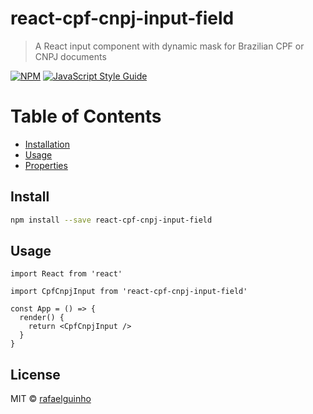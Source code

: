 # react-cpf-cnpj-input-field

> A React input component with dynamic mask for Brazilian CPF or CNPJ documents

[![NPM](https://img.shields.io/npm/v/cpf-cnpj-input.svg)](https://www.npmjs.com/package/cpf-cnpj-input) [![JavaScript Style Guide](https://img.shields.io/badge/code_style-standard-brightgreen.svg)](https://standardjs.com)


# Table of Contents
* [Installation](#install)
* [Usage](#usage)
* [Properties](#properties)

## Install

```bash
npm install --save react-cpf-cnpj-input-field
```

## Usage

```tsx
import React from 'react'

import CpfCnpjInput from 'react-cpf-cnpj-input-field'

const App = () => {
  render() {
    return <CpfCnpjInput />
  }
}
```

## License

MIT © [rafaelguinho](https://github.com/rafaelguinho)
